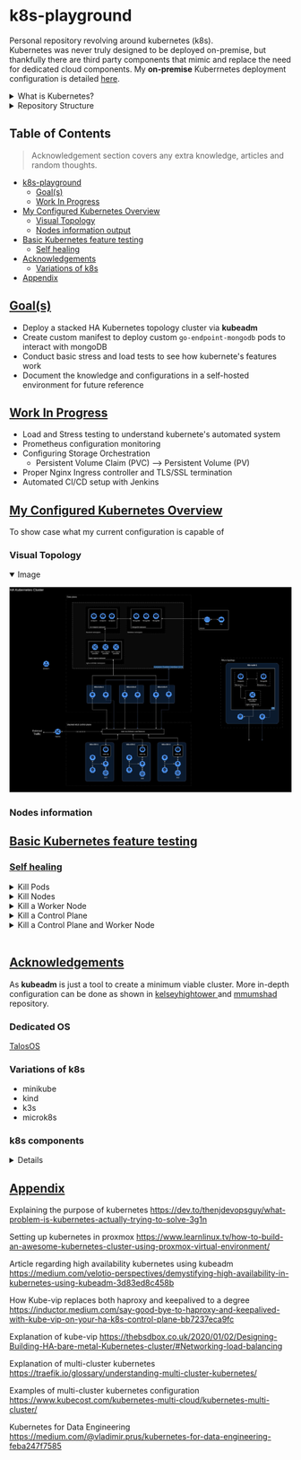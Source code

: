 # k8s-playground
Personal repository revolving around kubernetes (k8s). 
<br>
Kubernetes was never truly designed to be deployed on-premise, but thankfully there are third party components that mimic and replace the need for dedicated cloud components. My **on-premise** Kuberrnetes deployment configuration is detailed [here](./MyKubernetesConfiguration.md). 

<details>
<summary> What is Kubernetes? </summary>

> With my own interpretation...

- Opensourced "borg"
- Handling global scale services with 100% uptime
- Scaling services to handle millions of transactions in different regions of the world
- HPC (High Performance computing)

- Iterating over docker and docker compose

- Other applications? 

</details>


<details>
<summary> Repository Structure</summary>

```yaml
.
├── go-endpoint                     # Standalone REST API test application
├── go-endpoint-mongodb             # Basic REST API that interacts with mongoDB
│   └── go-endpoint-mongodb.yaml        # Kubernetes deployment config 
│   └── test-request.http               # Predefined requests to test endpoints 
├── mongo                           # Kubernetes MongoDB and Mongo-express deployment configurations
│   └──  docker-compose.yml             # For local device docker testing
└── reference_yaml                  # Place to store yaml configs for reference
├── MyKubernetesConfiguration.md
└── README.md
```
</details>

## Table of Contents

> Acknowledgement section covers any extra knowledge, articles and random thoughts. 


- [k8s-playground](#k8s-playground) 
    - [Goal(s)](#goals)
    - [Work In Progress](#work-in-progress)
- [My Configured Kubernetes Overview](#the-result-overview)
    - [Visual Topology](#visual-topology)
    - [Nodes information output](#nodes-information-output)
- [Basic Kubernetes feature testing](#basic-kubernetes-feature-testing) 
    - [Self healing](#self-healing)
- [Acknowledgements](#acknowledgements)
    - [Variations of k8s](#variations-of-k8s)
- [Appendix](#appendix)


## [Goal(s)](#table-of-contents) 
- Deploy a stacked HA Kubernetes topology cluster via **kubeadm**  
- Create custom manifest to deploy custom `go-endpoint-mongodb` pods to interact with mongoDB 
- Conduct basic stress and load tests to see how kubernete's features work
- Document the knowledge and configurations in a self-hosted environment for future reference

## [Work In Progress](#table-of-contents) 
- Load and Stress testing to understand kubernete's automated system
- Prometheus configuration monitoring 
- Configuring Storage Orchestration
    - Persistent Volume Claim (PVC) --> Persistent Volume (PV)
- Proper Nginx Ingress controller and TLS/SSL termination  
- Automated CI/CD setup with Jenkins 

## [My Configured Kubernetes Overview](#table-of-contents) 
To show case what my current configuration is capable of 

### Visual Topology 

<details open>
<summary> Image </summary>

![Kubernetes Visual Topology](/HAKubenertesTopology.jpg)
</details>

### Nodes information


## [Basic Kubernetes feature testing](#table-of-contents)

### [Self healing](#table-of-contents)

<details>
<summary> Kill Pods </summary>

(gif)
</details>

<details>
<summary> Kill Nodes </summary>

(gif)
</details>

<details>
<summary> Kill a Worker Node </summary>

(gif)
</details>

<details>
<summary> Kill a Control Plane </summary>

(gif)
</details>

<details>
<summary> Kill a Control Plane and Worker Node </summary>

(gif)
</details>

<br>

## [Acknowledgements](#table-of-contents)

As **kubeadm** is just a tool to create a minimum viable cluster. More in-depth configuration can be done as shown in [kelseyhightower ](https://github.com/kelseyhightower/kubernetes-the-hard-way ) and [mmumshad](https://github.com/mmumshad/kubernetes-the-hard-way) repository. 


### Dedicated OS
[TalosOS](https://www.talos.dev/)


### Variations of k8s 
- minikube 
- kind
- k3s 
- microk8s

### k8s components
<details>

- persistent storage 
- namespaces
- rbac 

- containerd
- Flannel (CNI)
- CoreDNS
- Traefik (Ingress)
- Klipper-lb (Service LB)
- Embedded network policy controller
- Embedded local-path-provisioner
- Host utilities (iptables, socat, etc)

</details>






## [Appendix](#table-of-contents)

Explaining the purpose of kubernetes
https://dev.to/thenjdevopsguy/what-problem-is-kubernetes-actually-trying-to-solve-3g1n

Setting up kubernetes in proxmox
https://www.learnlinux.tv/how-to-build-an-awesome-kubernetes-cluster-using-proxmox-virtual-environment/

Article regarding high availability kubernetes using kubeadm
https://medium.com/velotio-perspectives/demystifying-high-availability-in-kubernetes-using-kubeadm-3d83ed8c458b

How Kube-vip replaces both haproxy and keepalived to a degree
https://inductor.medium.com/say-good-bye-to-haproxy-and-keepalived-with-kube-vip-on-your-ha-k8s-control-plane-bb7237eca9fc

Explanation of kube-vip
https://thebsdbox.co.uk/2020/01/02/Designing-Building-HA-bare-metal-Kubernetes-cluster/#Networking-load-balancing

Explanation of multi-cluster kubernetes 
https://traefik.io/glossary/understanding-multi-cluster-kubernetes/

Examples of multi-cluster kubernetes configuration 
https://www.kubecost.com/kubernetes-multi-cloud/kubernetes-multi-cluster/

Kubernetes for Data Engineering 
https://medium.com/@vladimir.prus/kubernetes-for-data-engineering-feba247f7585



